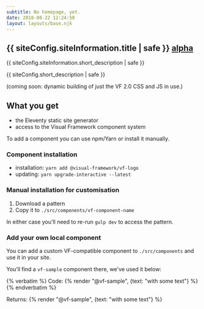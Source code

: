 ```yaml
---
subtitle: No homepage, yet.
date: 2018-08-22 12:24:50
layout: layouts/base.njk
---
```





<section class="vf-intro | embl-grid embl-grid--has-centered-content">
<div>
  <!-- empty -->
</div>
<div>
  <h1 class="vf-intro__heading vf-intro__heading--has-tag">{{ siteConfig.siteInformation.title | safe }} <a href="" class="vf-badge vf-badge--primary vf-badge--phases">alpha</a></h1>
  <p class="vf-lede">{{ siteConfig.siteInformation.short_description | safe }}</p>

  <p class="vf-intro__text">{{ siteConfig.short_description | safe }}

  (coming soon: dynamic building of just the VF 2.0 CSS and JS in use.)</p>
</div>
</section>


## What you get

- the Eleventy static site generator
- access to the Visual Framework component system

To add a component you can use npm/Yarn or install it manually.

### Component installation

- installation: `yarn add @visual-framework/vf-logo`
- updating: `yarn upgrade-interactive --latest`

### Manual installation for customisation

1. Download a pattern
2. Copy it to `./src/components/vf-component-name`

In either case you'll need to re-run `gulp dev` to access the pattern.

### Add your own local component

You can add a custom VF-compatible component to `./src/components` and use it in
your site.

You'll find a `vf-sample` component there, we've used it below:

<div class="vf-box">
{% verbatim %}
Code: {% render "@vf-sample", {text: "with some text"} %}
{% endverbatim %}

Returns: {% render "@vf-sample", {text: "with some text"} %}
</div>
